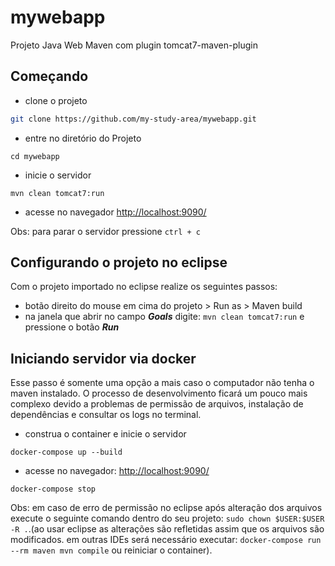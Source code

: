 # mywebapp
Projeto Java Web Maven com plugin tomcat7-maven-plugin

## Começando
- clone o projeto
```bash
git clone https://github.com/my-study-area/mywebapp.git
```

- entre no diretório do Projeto
```
cd mywebapp
```

- inicie o servidor
```
mvn clean tomcat7:run
```
- acesse no navegador
[http://localhost:9090/](http://localhost:9090/)

Obs: para parar o servidor pressione `ctrl + c`
## Configurando o projeto no eclipse
Com o projeto importado no eclipse realize os seguintes passos:
- botão direito do mouse em cima do projeto > Run as > Maven build
- na janela que abrir no campo ***Goals*** digite: `mvn clean tomcat7:run` e pressione o botão ***Run***

## Iniciando servidor via docker
Esse passo é somente uma opção a mais caso o computador não tenha o maven instalado. O processo de desenvolvimento ficará um pouco mais complexo devido a problemas de permissão de arquivos, instalação de dependências e consultar os logs no terminal.
- construa o container e inicie o servidor
```
docker-compose up --build
```
- acesse no navegador:
[http://localhost:9090/](http://localhost:9090/)

```
docker-compose stop
```

Obs: em caso de erro de permissão no eclipse após alteração dos arquivos execute o seguinte comando dentro do seu projeto: `sudo chown $USER:$USER -R .`.(ao usar eclipse as alterações são refletidas assim que os arquivos são modificados. em outras IDEs será necessário executar: `docker-compose run --rm maven mvn compile` ou reiniciar o container).
